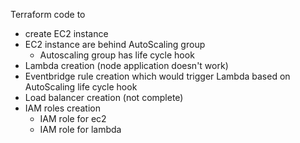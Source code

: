 Terraform code to

- create EC2 instance
- EC2 instance are behind AutoScaling group
  - Autoscaling group has life cycle hook
- Lambda creation (node application doesn't work)
- Eventbridge rule creation which would trigger Lambda based on AutoScaling life cycle hook
- Load balancer creation (not complete)
- IAM roles creation
  - IAM role for ec2
  - IAM role for lambda



